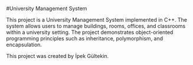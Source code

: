 #University Management System


This project is a University Management System implemented in C++. The system allows users to manage buildings, rooms, offices, and classrooms within a university setting. The project demonstrates object-oriented programming principles such as inheritance, polymorphism, and encapsulation.

This project was created by İpek Gültekin.
